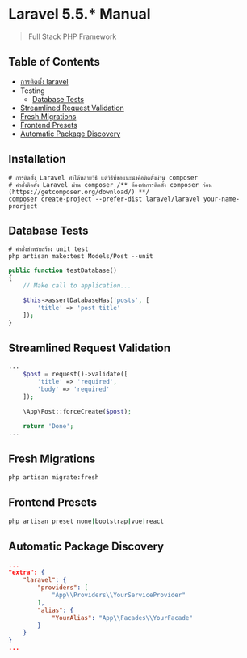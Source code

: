 # Laravel 5.5.\* Manual

> Full Stack PHP Framework

## Table of Contents

* [การติดตั้ง laravel](#installation)
* Testing
  * [Database Tests](#database-tests)
* [Streamlined Request Validation](#streamlined-request-validation)
* [Fresh Migrations](#fresh-migrations)
* [Frontend Presets](#frontend-presets)
* [Automatic Package Discovery](#automatic-package-discovery)

## Installation

```
# การติดตั้ง Laravel ทำได้หลายวิธี แต่วิธีที่ขอแนะนำคือติดตั้งผ่าน composer
# คำสั่งติดตั้ง Laravel ผ่าน composer /** ต้องทำการติดตั้ง composer ก่อน (https://getcomposer.org/download/) **/
composer create-project --prefer-dist laravel/laravel your-name-prorject
```

## Database Tests

```
# คำสั่งสำหรับสร้าง unit test
php artisan make:test Models/Post --unit
```

```php
public function testDatabase()
{
    // Make call to application...

    $this->assertDatabaseHas('posts', [
        'title' => 'post title'
    ]);
}
```

## Streamlined Request Validation

```php
...
    $post = request()->validate([
        'title' => 'required',
        'body' => 'required'
    ]);

    \App\Post::forceCreate($post);

    return 'Done';
...
```

## Fresh Migrations

```bash
php artisan migrate:fresh
```

## Frontend Presets

```bash
php artisan preset none|bootstrap|vue|react
```

## Automatic Package Discovery

```json
...
"extra": {
    "laravel": {
        "providers": [
            "App\\Providers\\YourServiceProvider"
        ],
        "alias": {
            "YourAlias": "App\\Facades\\YourFacade"
        }
    }
}
...
```

